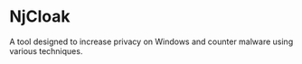 # NjCloak
A tool designed to increase privacy on Windows and counter malware using various techniques.
